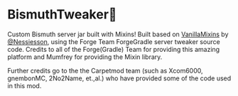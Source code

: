 # BismuthTweaker💖
Custom Bismuth server jar built with Mixins! Built based on [VanillaMixins](https://github.com/Nessiesson/VanillaMixins) by [@Nessiesson](https://github.com/Nessiesson), using the Forge Team ForgeGradle server tweaker source code. Credits to all of the Forge(Gradle) Team for providing this amazing platform and Mumfrey for providing the Mixin library.

Further credits go to the the Carpetmod team (such as Xcom6000, gnembonMC, 2No2Name, et.,al.) who have provided some of the code used in this mod.

